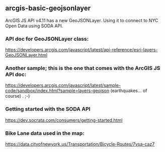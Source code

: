 ## arcgis-basic-geojsonlayer
ArcGIS JS API v4.11 has a new GeoJSONLayer. Using it to connect to NYC Open Data using SODA API.

### API doc for GeoJSONLayer class:
https://developers.arcgis.com/javascript/latest/api-reference/esri-layers-GeoJSONLayer.html

### Another sample; this is the one that comes with the ArcGIS JS API doc:
https://developers.arcgis.com/javascript/latest/sample-code/sandbox/index.html?sample=layers-geojson
(earthquakes... of course) . ;-)

### Getting started with the SODA API
https://dev.socrata.com/consumers/getting-started.html

### Bike Lane data used in the map:
https://data.cityofnewyork.us/Transportation/Bicycle-Routes/7vsa-caz7
